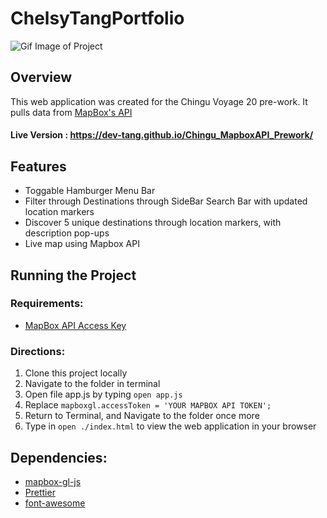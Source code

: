 # ChelsyTangPortfolio

![Gif Image of Project](https://i.gyazo.com/1abc6f1b468613ae0bd1e5bf53cce614.gif)

## Overview

This web application was created for the Chingu Voyage 20 pre-work. 
It pulls data from [MapBox's API](https://docs.mapbox.com/api/)

#### Live Version : https://dev-tang.github.io/Chingu_MapboxAPI_Prework/

## Features

- Toggable Hamburger Menu Bar
- Filter through Destinations through SideBar Search Bar with updated location markers
- Discover 5 unique destinations through location markers, with description pop-ups
- Live map using Mapbox API

## Running the Project

### Requirements:

- [MapBox API Access Key](https://docs.mapbox.com/help/how-mapbox-works/access-tokens/)

### Directions:

  1. Clone this project locally
  2. Navigate to the folder in terminal
  3. Open file app.js by typing `open app.js`
  4. Replace `mapboxgl.accessToken = 'YOUR MAPBOX API TOKEN';`
  5. Return to Terminal, and Navigate to the folder once more
  6. Type in `open ./index.html` to view the web application in your browser

## Dependencies:

  - [mapbox-gl-js](https://docs.mapbox.com/mapbox-gl-js/api/)
  - [Prettier](https://www.npmjs.com/package/prettier)
  - [font-awesome](https://cdnjs.com/libraries/font-awesome)
